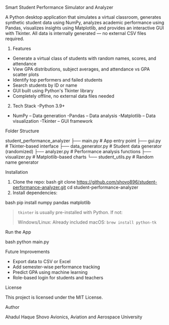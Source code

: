  Smart Student Performance Simulator and Analyzer

A Python desktop application that simulates a virtual classroom, generates synthetic student data using NumPy, analyzes academic performance using Pandas, visualizes insights using Matplotlib, and provides an interactive GUI with Tkinter. All data is internally generated — no external CSV files required.


1. Features

-  Generate a virtual class of students with random names, scores, and attendance
-  View GPA distributions, subject averages, and attendance vs GPA scatter plots
-  Identify top performers and failed students
-  Search students by ID or name
- GUI built using Python's Tkinter library
-  Completely offline, no external data files needed


2. Tech Stack
-Python 3.9+
- NumPy – Data generation
-Pandas – Data analysis
-Matplotlib – Data visualization
-Tkinter – GUI framework


 Folder Structure


student_performance_analyzer
├── main.py               # App entry point
├── gui.py                # Tkinter-based interface
├── data\_generator.py     # Student data generator (randomized)
├── analyzer.py           # Performance analysis functions
├── visualizer.py         # Matplotlib-based charts
└── student\_utils.py      # Random name generator

 Installation

 1. Clone the repo:
bash
git clone https://github.com/shovo896/student-performance-analyzer.git
cd student-performance-analyzer
 2. Install dependencies:

bash
pip install numpy pandas matplotlib

>`tkinter` is usually pre-installed with Python. If not:
>
>  Windows/Linux: Already included
>  macOS: `brew install python-tk`



 Run the App

bash
python main.py

 Future Improvements

* Export data to CSV or Excel
* Add semester-wise performance tracking
* Predict GPA using machine learning
* Role-based login for students and teachers

 License

This project is licensed under the MIT License.
 
 
 
 
 Author

Ahadul Haque Shovo
Avionics, Aviation and Aerospace University



